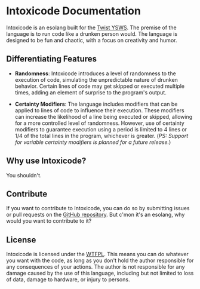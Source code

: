 # Intoxicode Documentation
Intoxicode is an esolang built for the [Twist YSWS](https://twist.hackclub.dev). The premise of the language is to run code like a drunken person would. The language is designed to be fun and chaotic, with a focus on creativity and humor.

## Differentiating Features
- **Randomness**: Intoxicode introduces a level of randomness to the execution of code, simulating the unpredictable nature of drunken behavior. Certain lines of code may get skipped or executed multiple times, adding an element of surprise to the program's output.

- **Certainty Modifiers**: The language includes modifiers that can be applied to lines of code to influence their execution. These modifiers can increase the likelihood of a line being executed or skipped, allowing for a more controlled level of randomness. However, use of certainty modifiers to guarantee execution using a period is limited to 4 lines or 1/4 of the total lines in the program, whichever is greater. (*PS: Support for variable certainty modifiers is planned for a future release.*)

## Why use Intoxicode?
You shouldn't.

## Contribute
If you want to contribute to Intoxicode, you can do so by submitting issues or pull requests on the [GitHub repository](https://github.com/tathyagarg/intoxicode). But c'mon it's an esolang, why would you want to contribute to it?

## License
Intoxicode is licensed under the [WTFPL](https://www.wtfpl.net/). This means you can do whatever you want with the code, as long as you don't hold the author responsible for any consequences of your actions. The author is not responsible for any damage caused by the use of this language, including but not limited to loss of data, damage to hardware, or injury to persons.

